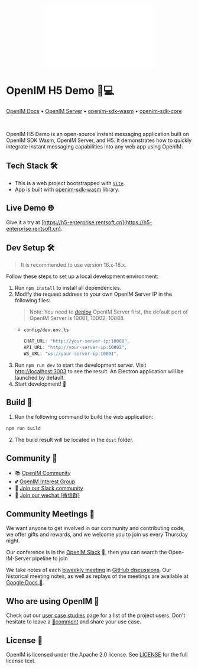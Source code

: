 <p align="center">
    <a href="https://www.openim.online">
        <img src="./docs/images/openim-logo.gif" width="60%" height="30%"/>
    </a>
</p>

# OpenIM H5 Demo 💬💻

<p>
  <a href="https://doc.rentsoft.cn/">OpenIM Docs</a>
  •
  <a href="https://github.com/openimsdk/open-im-server">OpenIM Server</a>
  •
  <a href="https://github.com/openimsdk/open-im-sdk-web-wasm">openim-sdk-wasm</a>
  •
  <a href="https://github.com/openimsdk/openim-sdk-core">openim-sdk-core</a>
</p>

<br>

OpenIM H5 Demo is an open-source instant messaging application built on OpenIM SDK Wasm, OpenIM Server, and H5. It demonstrates how to quickly integrate instant messaging capabilities into any web app using OpenIM.

## Tech Stack 🛠️

- This is a web project bootstrapped with [`Vite`](https://vitejs.dev/).
- App is built with [openim-sdk-wasm](https://github.com/openimsdk/open-im-sdk-web-wasm) library.

## Live Demo 🌐

Give it a try at [https://h5-enterprise.rentsoft.cn](https://h5-enterprise.rentsoft.cn).

## Dev Setup 🛠️

> It is recommended to use version 16.x-18.x.

Follow these steps to set up a local development environment:

1. Run `npm install` to install all dependencies.
2. Modify the request address to your own OpenIM Server IP in the following files:
   > Note: You need to [deploy](https://github.com/openimsdk/open-im-server#rocket-quick-start) OpenIM Server first, the default port of OpenIM Server is 10001, 10002, 10008.
   - `config/dev.env.ts`

     ```js
     CHAT_URL: "http://your-server-ip:10008",
     API_URL: "http://your-server-ip:10002",
     WS_URL: "ws://your-server-ip:10001",
     ```
3. Run `npm run dev` to start the development server. Visit [http://localhost:3003](http://localhost:3003) to see the result. An Electron application will be launched by default.
4. Start development! 🎉

## Build 🚀

1. Run the following command to build the web application:

  ```bash
  npm run build
  ```

2. The build result will be located in the `dist` folder.

## Community :busts_in_silhouette:

- 📚 [OpenIM Community](https://github.com/OpenIMSDK/community)
- 💕 [OpenIM Interest Group](https://github.com/Openim-sigs)
- 🚀 [Join our Slack community](https://join.slack.com/t/openimsdk/shared_invite/zt-22720d66b-o_FvKxMTGXtcnnnHiMqe9Q)
- :eyes: [Join our wechat (微信群)](https://openim-1253691595.cos.ap-nanjing.myqcloud.com/WechatIMG20.jpeg)

## Community Meetings :calendar:

We want anyone to get involved in our community and contributing code, we offer gifts and rewards, and we welcome you to join us every Thursday night.

Our conference is in the [OpenIM Slack](https://join.slack.com/t/openimsdk/shared_invite/zt-22720d66b-o_FvKxMTGXtcnnnHiMqe9Q) 🎯, then you can search the Open-IM-Server pipeline to join

We take notes of each [biweekly meeting](https://github.com/orgs/OpenIMSDK/discussions/categories/meeting) in [GitHub discussions](https://github.com/openimsdk/open-im-server/discussions/categories/meeting), Our historical meeting notes, as well as replays of the meetings are available at [Google Docs :bookmark_tabs:](https://docs.google.com/document/d/1nx8MDpuG74NASx081JcCpxPgDITNTpIIos0DS6Vr9GU/edit?usp=sharing).

## Who are using OpenIM :eyes:

Check out our [user case studies](https://github.com/OpenIMSDK/community/blob/main/ADOPTERS.md) page for a list of the project users. Don't hesitate to leave a [📝comment](https://github.com/openimsdk/open-im-server/issues/379) and share your use case.

## License :page_facing_up:

OpenIM is licensed under the Apache 2.0 license. See [LICENSE](https://github.com/openimsdk/open-im-server/tree/main/LICENSE) for the full license text.
